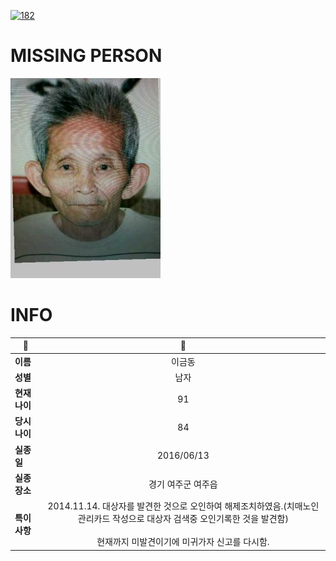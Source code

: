[![182](https://img.shields.io/badge/%EC%8B%A4%EC%A2%85%EC%8B%A0%EA%B3%A0%EB%8A%94%20%EA%B5%AD%EB%B2%88%EC%97%86%EC%9D%B4-182-blue)](http://safe182.go.kr/index.do)

# MISSING PERSON

<img src="./missing_person.jpg">

# INFO

|🔑|💎|
|--|:--:|
|**이름**|이금동|
|**성별**|남자|
|**현재 나이**|91|
|**당시 나이**|84|
|**실종일**|2016/06/13|
|**실종 장소**|경기 여주군 여주읍 |
|**특이사항**|2014.11.14. 대상자를 발견한 것으로 오인하여 해제조치하였음.(치매노인 관리카드 작성으로 대상자 검색중 오인기록한 것을 발견함)</br></br>현재까지 미발견이기에 미귀가자 신고를 다시함.|
